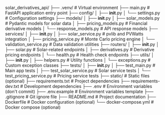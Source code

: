 


solar_derivatives_api/
├── .venv/                      # Virtual environment 
├── main.py                     # FastAPI application entry point
├── config/
│   ├── __init__.py
│   └── settings.py            # Configuration settings
├── models/
│   ├── __init__.py
│   ├── solar_models.py        # Pydantic models for solar data
│   ├── pricing_models.py      # Financial derivative models
│   └── response_models.py     # API response models
├── services/
│   ├── __init__.py
│   ├── solar_service.py       # pvlib and PVWatts integration
│   ├── pricing_service.py     # Monte Carlo pricing engine
│   └── validation_service.py  # Data validation utilities
├── routers/
│   ├── __init__.py
│   ├── solar.py              # Solar-related endpoints
│   ├── derivatives.py        # Derivative pricing endpoints
│   └── health.py             # Health check endpoints
├── utils/
│   ├── __init__.py
│   ├── helpers.py            # Utility functions
│   └── exceptions.py         # Custom exception classes
├── tests/
│   ├── __init__.py
│   ├── test_main.py          # Main app tests
│   ├── test_solar_service.py # Solar service tests
│   └── test_pricing_service.py # Pricing service tests
├── static/                    # Static files (optional)
├── requirements.txt           # Project dependencies
├── requirements-dev.txt       # Development dependencies
├── .env                       # Environment variables (don't commit)
├── .env.example              # Environment variables template
├── .gitignore                # Git ignore file
├── README.md                 # Project documentation
├── Dockerfile                # Docker configuration (optional)
└── docker-compose.yml        # Docker compose (optional)
